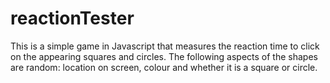 # reactionTester
This is a simple game in Javascript that measures the reaction time to click on the appearing squares and circles. The following aspects of the shapes are random: location on screen, colour and whether it is a square or circle.
